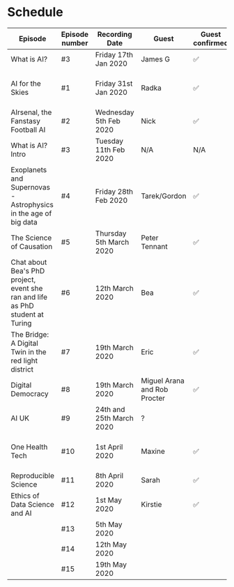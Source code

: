 Schedule
======

| Episode |Episode number| Recording Date | Guest | Guest confirmed | Room/Calendar booked | Lead Interviewer | 2nd Interviewer | Recorded| Edited| Release date |
|---|---|---|---|---|---|---|---|---|---|---|
|What is AI?|#3|Friday 17th Jan 2020 | James G| ✅|✅| N/A | N/A |✅|||
| AI for the Skies|#1| Friday 31st Jan 2020|Radka|✅|✅| Tarek | Ed |✅|✅|Week of 24th Feb 2020|
|AIrsenal, the Fanstasy Football AI|#2|Wednesday 5th Feb 2020| Nick|✅|✅| Ben | Effie |✅|✅||
|What is AI? Intro|#3|Tuesday 11th Feb 2020| N/A|N/A|✅| Ed| Effie |✅|||
| Exoplanets and Supernovas - Astrophysics in the age of big data |#4|Friday 28th Feb 2020 |Tarek/Gordon| ✅| ✅|Ed| Effie|✅|||
| The Science of Causation|#5| Thursday 5th March 2020| Peter Tennant| ✅ | ✅| Ed | Effie ||||
|Chat about Bea's PhD project, event she ran and life as PhD student at Turing|#6|12th March 2020|Bea|✅|✅|Ed|Tarek||||
|The Bridge: A Digital Twin in the red light district|#7|19th March 2020|Eric|✅|✅|Ed|Ben (TBC)||||
| Digital Democracy | #8 | 19th March 2020| Miguel Arana and Rob Procter| ✅ | ✅| Ed | Effie ||||
| AI UK |#9| 24th and 25th March 2020 | ? | | | Ed|?||||
|One Health Tech|#10|1st April 2020|Maxine|✅|✅|Ed|Effie (TBC) may be combined with AI UK||||
|Reproducible Science|#11|8th April 2020|Sarah|✅|✅|Tarek|Ed||||
|Ethics of Data Science and AI|#12|1st May 2020|Kirstie|✅|✅|Ed|Ben (TBC)||||
||#13|5th May 2020|||✅||||||
||#14|12th May 2020|||✅||||||
||#15|19th May 2020|||✅||||||
